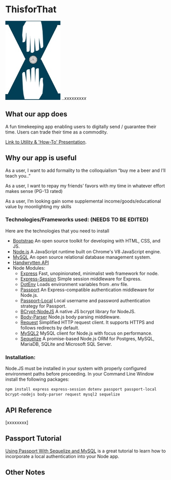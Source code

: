 # ThisforThat
![logo](https://github.com/ShelbyMarks/thisforthatlogo/blob/master/logo-2-min.jpg)      *..xxxxxxxxx*



## What our app does
A fun timekeeping app enabling users to digitally send / guarantee their time. Users can trade their time as a commodity.

[Link to Utility & 'How-To' Presentation](https://docs.google.com/presentation/d/1o_VDDoJ8jWpPQrMAwoa6rGI41QEea-3RvRwEq95IO50/edit#slide=id.g54825dc2e7_0_301).

## Why our app is useful

As a user, I want to add formality to the colloquialism “buy me a beer and I’ll teach you..” 

As a user, I want to repay my friends’ favors with my time in whatever effort makes sense (PG-13 rated)

As a user, I’m looking gain some supplemental income/goods/educational value by moonlighting my skills


### Technologies/Frameworks used: (NEEDS TO BE EDITED)
Here are the technologies that you need to install 
* [Bootstrap](https://getbootstrap.com/) An open source toolkit for developing with HTML, CSS, and JS. 
* [Node.js](https://nodejs.org/en/) A JavaScript runtime built on Chrome's V8 JavaScript engine.
* [MySQL](https://www.mysql.com/) An open source relational database management system.
* [Handwrytten API](https://www.handwrytten.com/api-documentation/)
* Node Modules:
    * [Express](https://www.npmjs.com/package/express) Fast, unopinionated, minimalist web framework for node.
    * [Express-Session](https://www.npmjs.com/package/express-session) Simple session middleware for Express.
    * [DotEnv](https://www.npmjs.com/package/dotenv) Loads environment variables from .env file.
    * [Passport](https://www.npmjs.com/package/passport) An Express-compatible authentication middleware for Node.js.
    * [Passport-Local](https://www.npmjs.com/package/passport-local) Local username and password authentication strategy for Passport.
    * [BCrypt-NodeJS](https://www.npmjs.com/package/bcrypt-nodejs) A native JS bcrypt library for NodeJS.
    * [Body-Parser](https://www.npmjs.com/package/body-parser) Node.js body parsing middleware.
    * [Request](https://www.npmjs.com/package/request) Simplified HTTP request client. It supports HTTPS and follows redirects by default.
    * [MySQL2](https://www.npmjs.com/package/mysql2) MySQL client for Node.js with focus on performance. 
    * [Sequelize](https://www.npmjs.com/package/sequelize) A promise-based Node.js ORM for Postgres, MySQL, MariaDB, SQLite and Microsoft SQL Server.

### Installation:
Node.JS must be installed in your system with properly configured environment paths before proceeding.
In your Command Line Window install the following packages:
```
npm install express express-session dotenv passport passport-local bcrypt-nodejs body-parser request mysql2 sequelize
```

## API Reference
[xxxxxxxx]

## Passport Tutorial
[Using Passport With Sequelize and MySQL](https://code.tutsplus.com/tutorials/using-passport-with-sequelize-and-mysql--cms-27537) is a great tutorial to learn how to incorporate a local authentication into your Node app.

## Other Notes

